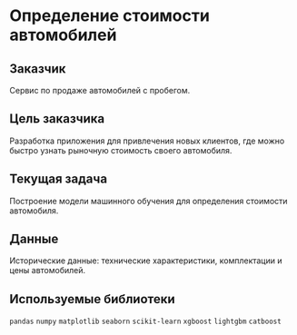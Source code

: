 # Определение стоимости автомобилей

## Заказчик

Сервис по продаже автомобилей с пробегом.

## Цель заказчика

Разработка приложения для привлечения новых клиентов, где можно быстро узнать рыночную стоимость своего автомобиля.

## Текущая задача

Построение модели машинного обучения для определения стоимости автомобиля.

## Данные

Исторические данные: технические характеристики, комплектации и цены автомобилей.

## Используемые библиотеки

`pandas` `numpy` `matplotlib` `seaborn` `scikit-learn` `xgboost` `lightgbm` `catboost`    
